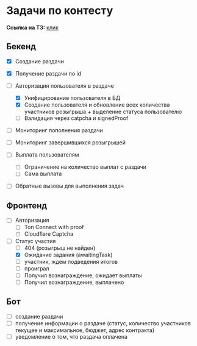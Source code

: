 # Задачи по контесту
**Ссылка на ТЗ:** [клик](https://telegra.ph/MyTonWallet-Giveaways-04-27)
## Бекенд
- [x] Создание раздачи
- [x] Получение раздачи по id
- [ ] Авторизация пользователя в раздаче
    - [x] Унифицирование пользователя в БД
    - [x] Создание пользователя и обновление всех количества участников розыгрыша + выделение статуса пользователю
    - [ ] Валидация через catpcha и signedProof
- [ ] Мониторинг пополнения раздачи
- [ ] Мониторинг завершившихся розыгрышей
- [ ] Выплата пользователям
    - [ ] Ограничение на количество выплат с раздачи
    - [ ] Сама выплата
- [ ] Обратные вызовы для выполнения задач


## Фронтенд
- [ ] Авторизация
    - [ ] Ton Connect with proof
    - [ ] Cloudflare Captcha
- [ ] Статус участия
    - [ ] 404 (розыгрыш не найден)
    - [x] Ожидание задания (awaitingTask)
    - [ ] участник, ждем подведения итогов
    - [ ] проиграл
    - [ ] Получил вознаграждение, ожидает выплаты
    - [ ] Получил вознаграждение, выплачено

## Бот
- [ ] создание раздачи
- [ ] получение информации о раздаче (статус, количество участников текущее и максимальное, бюджет, адрес контракта)
- [ ] уведомление о том, что раздача оплачена

